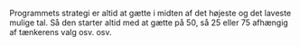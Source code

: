 Programmets strategi er altid at gætte i midten af det højeste og det laveste mulige tal.
Så den starter altid med at gætte på 50, så 25 eller 75 afhængig af tænkerens valg osv. osv.

